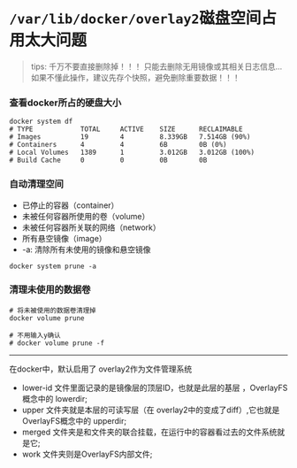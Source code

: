 # `/var/lib/docker/overlay2`磁盘空间占用太大问题

> tips: 千万不要直接删除掉！！！ 只能去删除无用镜像或其相关日志信息... 如果不懂此操作，建议先存个快照，避免删除重要数据！！！

### 查看docker所占的硬盘大小

```shell
docker system df
# TYPE            TOTAL     ACTIVE    SIZE      RECLAIMABLE
# Images          19        4         8.339GB   7.514GB (90%)
# Containers      4         4         6B        0B (0%)
# Local Volumes   1389      1         3.012GB   3.012GB (100%)
# Build Cache     0         0         0B        0B
```

### 自动清理空间

- 已停止的容器（container）
- 未被任何容器所使用的卷（volume）
- 未被任何容器所关联的网络（network）
- 所有悬空镜像（image）
- -a: 清除所有未使用的镜像和悬空镜像

```shell
docker system prune -a
```

### 清理未使用的数据卷

```shell
# 将未被使用的数据卷清理掉
docker volume prune

# 不用输入y确认
# docker volume prune -f
```

------

在docker中，默认启用了 overlay2作为文件管理系统

- lower-id 文件里面记录的是镜像层的顶层ID，也就是此层的基层 ，OverlayFS概念中的 lowerdir;
- upper 文件夹就是本层的可读写层（在 overlay2中的变成了diff）,它也就是 OverlayFS概念中的 upperdir;
- merged 文件夹是和文件夹的联合挂载，在运行中的容器看过去的文件系统就是它;
- work 文件夹则是OverlayFS内部文件;

